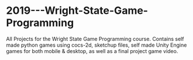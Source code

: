 # 2019---Wright-State-Game-Programming
All Projects for the Wright State Game Programming course. Contains self made python games using cocs-2d, sketchup files, self made Unity Engine games for both mobile &amp; desktop, as well as a final project game video.
